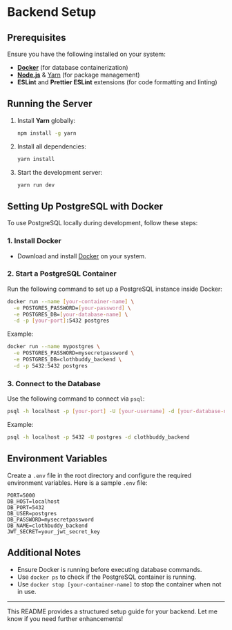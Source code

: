 # Backend Setup

## Prerequisites

Ensure you have the following installed on your system:

- **[Docker](https://www.docker.com/get-started)** (for database containerization)
- **[Node.js](https://nodejs.org/)** & [Yarn](https://yarnpkg.com/getting-started/install) (for package management)
- **ESLint** and **Prettier ESLint** extensions (for code formatting and linting)

## Running the Server

1. Install **Yarn** globally:

   ```sh
   npm install -g yarn
   ```

2. Install all dependencies:

   ```sh
   yarn install


   ```

3. Start the development server:
   ```sh
   yarn run dev
   ```

## Setting Up PostgreSQL with Docker

To use PostgreSQL locally during development, follow these steps:

### 1. Install Docker

- Download and install [Docker](https://www.docker.com/get-started) on your system.

### 2. Start a PostgreSQL Container

Run the following command to set up a PostgreSQL instance inside Docker:

```sh
docker run --name [your-container-name] \
  -e POSTGRES_PASSWORD=[your-password] \
  -e POSTGRES_DB=[your-database-name] \
  -d -p [your-port]:5432 postgres
```

Example:

```sh
docker run --name mypostgres \
  -e POSTGRES_PASSWORD=mysecretpassword \
  -e POSTGRES_DB=clothbuddy_backend \
  -d -p 5432:5432 postgres
```

### 3. Connect to the Database

Use the following command to connect via `psql`:

```sh
psql -h localhost -p [your-port] -U [your-username] -d [your-database-name]
```

Example:

```sh
psql -h localhost -p 5432 -U postgres -d clothbuddy_backend
```

## Environment Variables

Create a `.env` file in the root directory and configure the required environment variables. Here is a sample `.env` file:

```env
PORT=5000
DB_HOST=localhost
DB_PORT=5432
DB_USER=postgres
DB_PASSWORD=mysecretpassword
DB_NAME=clothbuddy_backend
JWT_SECRET=your_jwt_secret_key
```

## Additional Notes

- Ensure Docker is running before executing database commands.
- Use `docker ps` to check if the PostgreSQL container is running.
- Use `docker stop [your-container-name]` to stop the container when not in use.

---

This README provides a structured setup guide for your backend. Let me know if you need further enhancements!
